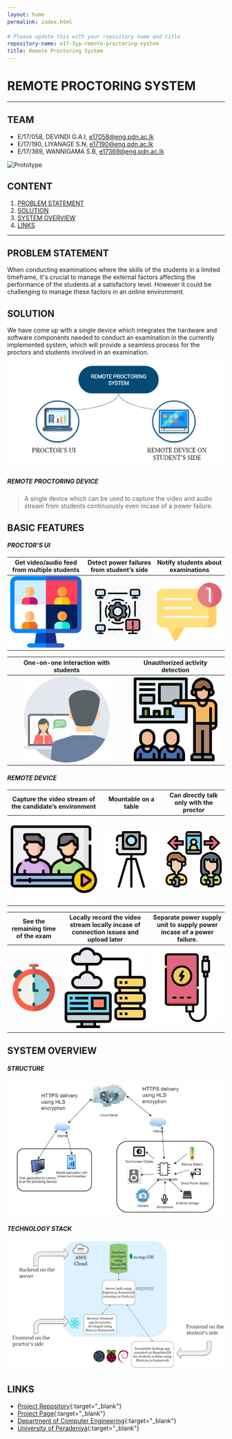 ```yaml
---
layout: home
permalink: index.html 

# Please update this with your repository name and title
repository-name: e17-3yp-remote-proctoring-system
title: Remote Proctoring System
---
```


[comment]: # "This is the standard layout for the project, but you can clean this and use your own template"

# REMOTE PROCTORING SYSTEM

---

## TEAM
-  E/17/058, DEVINDI G.A.I, [e17058@eng.pdn.ac.lk](mailto:name@email.com)
-  E/17/190, LIYANAGE S.N, [e17190@eng.pdn.ac.lk](mailto:name@email.com)
-  E/17/369, WANNIGAMA S.B, [e17369@eng.pdn.ac.lk](mailto:name@email.com)

[//]: # (## [Image of the final hardware]) 
![Prototype](./images/prototype.gif)
## CONTENT
1. [PROBLEM STATEMENT](#problem-statement)
2. [SOLUTION](#solution )
3. [SYSTEM OVERVIEW](#system-overview)
4. [LINKS](#links)
<!---4. [Testing](#testing)
5. [Detailed budget](#detailed-budget)
6. [Conclusion](#conclusion)--->


---

## PROBLEM STATEMENT

When conducting examinations where the skills of the students in a limited timeframe, it's crucial to manage the external factors affecting the performance of the students at a satisfactory level. 
However it could be challenging to manage these factors in an online environment.

## SOLUTION

We have come up with a single device which integrates the hardware and software components needed to conduct an examination in the currently implemented system, which will provide a seamless process for the proctors and students involved in an examination.

![Prototype](./images/oursystem.PNG)

##### ***REMOTE PROCTORING DEVICE***
> A single device which can be used to capture the video and audio stream from students continuously even incase of a power failure.

[//]: # (## Solution Architecture High level diagram + description)

## BASIC FEATURES

#### ***PROCTOR'S UI***

Get video/audio feed from multiple students |  Detect power failures from student’s side | Notify students about examinations
:-------------------------:|:-------------------------:|:-------------------------:
<img src="./images/videoconference.png" width="200"/> | <img src="./images/disconnetion.jpg" width="225" /> |<img src="./images/notification.png" width="200" />

One-on-one interaction with students |   Unauthorized activity detection
:-------------------------:|:-------------------------:
|<img src="./images/video-chat.png" width="200" />| <img src="./images/unauthorized.png" width="200" />|

#### ***REMOTE DEVICE***

Capture the video stream of the candidate’s environment |  Mountable on a table | Can directly talk only with the proctor
:-------------------------:|:-------------------------:|:-------------------------:
<img src="./images/streaming.png" width="200"/> | <img src="./images/tripod.png" width="225" /> |<img src="./images/call-forwarding.png" width="200" />

See the remaining time of the exam |Locally record the video stream locally incase of connection issues and upload later | Separate power supply unit to supply power incase of a power failure.
:-------------------------:|:-------------------------:|:-------------------------:
|<img src="./images/chronometer.png" width="200" />| <img src="./images/cloud-database.png" width="200" />| <img src="./images/power-bank.png" width="200" />

## SYSTEM OVERVIEW

##### ***STRUCTURE***
![overview](./images/system.PNG)

#### ***TECHNOLOGY STACK***
![technology](./images/technology.PNG)
<!---## Testing

Testing done on hardware and software, detailed + summarized results

## Detailed budget

All items and costs

| Item          | Quantity  | Unit Cost  | Total  |
| ------------- |:---------:|:----------:|-------:|
| Sample item   | 5         | 10 LKR     | 50 LKR |

## Conclusion

What was achieved, future developments, commercialization plans
--->
## LINKS

- [Project Repository](https://github.com/cepdnaclk/e17-3yp-remote-proctoring-system){:target="_blank"}
- [Project Page](https://cepdnaclk.github.io/e17-3yp-remote-proctoring-system){:target="_blank"}
- [Department of Computer Engineering](http://www.ce.pdn.ac.lk/){:target="_blank"}
- [University of Peradeniya](https://eng.pdn.ac.lk/){:target="_blank"}


[//]: # (Please refer this to learn more about Markdown syntax)
[//]: # (https://github.com/adam-p/markdown-here/wiki/Markdown-Cheatsheet)
